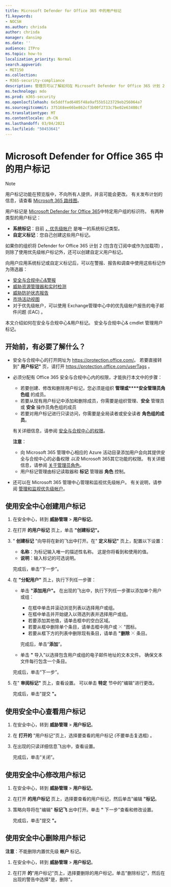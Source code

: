 ```yaml
---
title: Microsoft Defender for Office 365 中的用户标记
f1.keywords:
- NOCSH
ms.author: chrisda
author: chrisda
manager: dansimp
ms.date: ''
audience: ITPro
ms.topic: how-to
localization_priority: Normal
search.appverid:
- MET150
ms.collection:
- M365-security-compliance
description: 管理员可以了解如何在 Microsoft Defender for Office 365 计划 2 中标识具有用户标记的特定用户组。 可在 Microsoft Defender for Office 365 中的警报、报告和调查之间使用标记筛选，以快速标识标记用户。
ms.technology: mdo
ms.prod: m365-security
ms.openlocfilehash: 6e5ddffad6405f48a9af55b5123729eb256064a7
ms.sourcegitcommit: 375168ee66be862cf3b00f2733c7be02e63408cf
ms.translationtype: MT
ms.contentlocale: zh-CN
ms.lasthandoff: 03/04/2021
ms.locfileid: "50453641"
---
```

# <a name="user-tags-in-microsoft-defender-for-office-365"></a>Microsoft Defender for Office 365 中的用户标记

> [!NOTE]
> 用户标记功能在预览版中，不向所有人提供，并且可能会更改。 有关发布计划的信息，请查看 [Microsoft 365 路线图](https://www.microsoft.com/microsoft-365/roadmap)。

用户标记是 [Microsoft Defender for Office 365](office-365-atp.md)中特定用户组的标识符。 有两种类型的用户标记：

- **系统标记**：目前 [，优先级帐户](../../admin/setup/priority-accounts.md) 是唯一的系统标记类型。
- **自定义标记**：您自己创建这些用户标记。

如果你的组织将 Defender for Office 365 计划 2 (包含在订阅中或作为加载项) ，则除了使用优先级帐户标记外，还可以创建自定义用户标记。

向用户应用系统标记或自定义标记后，可以在警报、报告和调查中使用这些标记作为筛选器：

- [安全与合规中心&警报](alerts.md)
- [威胁资源管理器和实时检测](threat-explorer.md)
- [威胁防护状态报告](view-email-security-reports.md#threat-protection-status-report)
- [市场活动视图](campaigns.md)
- 对于优先级帐户，可以使用 Exchange[](https://docs.microsoft.com/exchange/monitoring/mail-flow-reports/mfr-email-issues-for-priority-accounts-report)管理中心中的优先级帐户报告的电子邮件问题 (EAC) 。

本文介绍如何在安全与合规中心&用户标记。 安全与合规中心& cmdlet 管理用户标记。

## <a name="what-do-you-need-to-know-before-you-begin"></a>开始前，有必要了解什么？

- 安全与合规中心的打开网址为 <https://protection.office.com/>。 若要直接转到" **用户标记"** 页，请打开 <https://protection.office.com/userTags> 。

- 必须分配有 Office 365 安全与合规中心内的权限，才能执行本文中的步骤：
  - 若要创建、修改和删除用户标记，您必须是组织 **管理或****安全管理员角色组** 的成员。
  - 若要从现有用户标记中添加和删除成员，你需要是组织管理、**安全** 管理员或 **安全** 操作员角色组的成员
  - 若要对用户标记进行只读访问，你需要是全局读者或安全读者 **角色组的成员**。 

  有关详细信息，请参阅 [安全与合规中心的权限](permissions-in-the-security-and-compliance-center.md)。

  **注意**：

  - 向 Microsoft 365 管理中心相应的 Azure 活动目录添加用户会向其提供安全与合规中心的必备权限 _以及_ Microsoft 365其它功能的权限。 有关详细信息，请参阅 [关于管理员角色](../../admin/add-users/about-admin-roles.md)。
  - 用户标记管理由标记读取器和 **标记** 管理器 **角色** 控制。

- 还可以在 Microsoft 365 管理中心管理和监视优先级帐户。 有关说明，请参阅 [管理和监视优先级帐户](../../admin/setup/priority-accounts.md)。

## <a name="use-the-security-center-to-create-user-tags"></a>使用安全中心创建用户标记

1. 在安全中心，转到 **威胁管理** \> **用户标记**。

2. 在打开 **的用户标记** 页上，单击 **"创建标记"。**

3. " **创建标记** "向导将在新的飞出中打开。在" **定义标记"** 页上，配置以下设置：
   - **名称**：为标记输入唯一的描述性名称。 这是你将看到和使用的值。
   - **说明**：输入标记的可选说明。

   完成后，单击“下一步”。

4. 在 **"分配用户"** 页上，执行下列任一步骤：

   - 单击 **"添加用户"。** 在出现的飞出中，执行下列任一步骤以添加单个用户或组：
     - 在框中单击并滚动浏览列表以选择用户或组。
     - 在框中单击并开始键入以筛选列表并选择用户或组。
     - 若要添加其他值，请单击框中的空白区域。
     - 若要从框中删除单个条目，请单击框中用户或 ![ 组上的"删除 ](../../media/scc-remove-icon.png) "图标。
     - 若要从框下方的列表中删除现有条目，请单击 **"删除** ![ "图标删除该 ](../../media/scc-remove-icon.png) 条目。

     完成后，单击“**添加**”。

   - 单击 **"** 导入"以选择包含用户或组的电子邮件地址的文本文件。 确保文本文件每行包含一个条目。

   完成后，单击“下一步”。

5. 在" **审阅标记"** 页上，查看设置。 可以单击 **特定** 节中的"编辑"进行更改。

   完成后，单击"提交 **"。**

## <a name="use-the-security-center-to-view-user-tags"></a>使用安全中心查看用户标记

1. 在安全中心，转到 **威胁管理** \> **用户标记**。

2. 在 **打开的** "用户标记"页上，选择要查看的用户标记 (不要单击复选框) 。

3. 在出现的只读详细信息飞出中，查看设置。

   完成后，单击“关闭”。

## <a name="use-the-security-center-to-modify-user-tags"></a>使用安全中心修改用户标记

1. 在安全中心，转到 **威胁管理** \> **用户标记**。

2. 在打开 **的用户标记** 页上，选择要查看的用户标记，然后单击"编辑 **"标记**。

3. 策略向导将在"编辑" **标记飞** 出中打开。单击 **"** 下一步"查看和修改设置。

   完成后，单击"提交 **"。**

## <a name="use-the-security-center-to-remove-user-tags"></a>使用安全中心删除用户标记

**注意**：不能删除内置优先级 **帐户** 标记。

1. 在安全中心，转到 **威胁管理** \> **用户标记**。

2. 在打开 **的**"用户标记"页上，选择要删除的用户标记，单击"删除标记"，然后在出现的警告中选择"是，删除"。 
